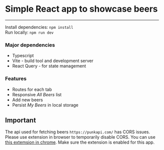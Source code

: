 # Simple React app to showcase beers

___
Install dependencies: `npm install`  
Run locally: `npm run dev`

### Major dependencies

- Typescript
- Vite - build tool and development server
- React Query - for state management

### Features

- Routes for each tab
- Responsive *All Beers* list
- Add new beers
- Persist *My Beers* in local storage

## Important

The api used for fetching beers `https://punkapi.com/` has CORS issues.
Please use extension in browser to temporarily disable CORS.
You can
use [this extemsion in chrome](https://chrome.google.com/webstore/detail/cors-unblock/lfhmikememgdcahcdlaciloancbhjino).
Make sure the extension is enabled for this app.